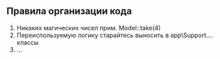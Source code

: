 ## Правила организации кода

1. Никаких магических чисел прим. Model::take(4)
2. Переиспользуемую логику старайтесь выносить в app\Support\..\.. классы
3. ...
